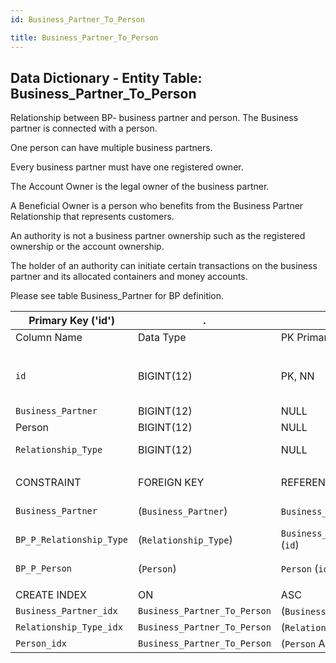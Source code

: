 ```yaml
---
id: Business_Partner_To_Person

title: Business_Partner_To_Person
---
```


## Data Dictionary - Entity Table: Business_Partner_To_Person

Relationship between BP- business partner and person. The Business partner is connected with a person. 

One person can have multiple business partners.

 Every business partner must have one registered owner.

The Account Owner is the legal owner of the business partner.

A Beneficial Owner is a person who benefits from the Business Partner Relationship that represents customers.

An authority is not a business partner ownership such as the registered ownership or the account ownership. 

The holder of an authority can initiate certain transactions on the business partner and its allocated containers and money accounts.

Please see table Business_Partner for BP definition.


|Primary Key ('id')|.|ENGINE = InnoDB|.|.|
|---|---|---|---|---|
| Column Name| Data Type|PK Primary Key, NN-Not Null, Null|Example|Comments|
||
|`id`| BIGINT(12)|PK, NN|1|PrimaryKey-ID, Not Null (auto creates)|
|`Business_Partner`| BIGINT(12)| NULL|1|BP ID|
|Person| BIGINT(12) |NULL|1|Person ID|
|`Relationship_Type`| BIGINT(12)| NULL |1|Relationship type id|
||
| CONSTRAINT|FOREIGN KEY|REFERENCES |ON DELETE|ON UPDATE|
|`Business_Partner`|(`Business_Partner`)|`Business_Partner` (`id`)| NO ACTION| NO ACTION|
|`BP_P_Relationship_Type`|(`Relationship_Type`)|`Business_Partner_To_Person_Relationship_Type` (`id`)| NO ACTION| NO ACTION|
|`BP_P_Person`| (`Person`)| `Person` (`id`)| NO ACTION| NO ACTION|
||
| CREATE INDEX|ON|ASC|VISABLE|.|
| `Business_Partner_idx`| `Business_Partner_To_Person`| (`Business_Partner` ASC)| VISIBLE|.|
| `Relationship_Type_idx`| `Business_Partner_To_Person`| (`Relationship_Type` ASC)| VISIBLE|.|
| `Person_idx`|`Business_Partner_To_Person`| (`Person` ASC)| VISIBLE|.|
